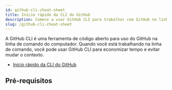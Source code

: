 ```yaml
---
id: github-cli-cheat-sheet
title: Início rápido da CLI do GitHub
description: Comece a usar GitHub CLI para trabalhar com GitHub na linha de comando.
slug: /github-cli-cheat-sheet
---
```


A GitHub CLI é uma ferramenta de código aberto para uso do GitHub na linha de comando do computador. Quando você está trabalhando na linha de comando, você pode usar GitHub CLI para economizar tempo e evitar mudar o contexto.

- [Início rápido da CLI do GitHub](https://docs.github.com/pt/github-cli/github-cli/quickstart)

## Pré-requisitos

